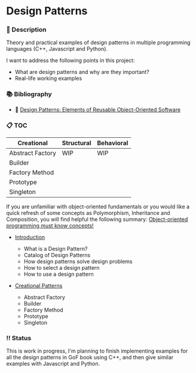 # Design Patterns

### :pushpin: Description

Theory and practical examples of design patterns in multiple programming languages (C++, Javascript and Python).

I want to address the following points in this project:
* What are design patterns and why are they important?
* Real-life working examples

### :books: Bibliography

* :closed_book: [Design Patterns: Elements of Reusable Object-Oriented Software](https://www.amazon.com/Design-Patterns-Elements-Reusable-Object-Oriented/dp/0201633612)

### :clipboard: TOC

| Creational       	| Structural 	| Behavioral 	|
|------------------	|------------	|------------	|
| Abstract Factory 	| WIP        	| WIP        	|
| Builder          	|            	|            	|
| Factory Method   	|            	|            	|
| Prototype        	|            	|            	|
| Singleton        	|            	|            	|

If you are unfamiliar with object-oriented fundamentals or
you would like a quick refresh of some concepts as Polymorphism, Inheritance
and Composition, you will find helpful the following summary:
[Object-oriented programming must know concepts!](./opp-fundamentals.md)

* [Introduction](./introduction.md)
    * What is a Design Pattern?
    * Catalog of Design Patterns
    * How design patterns solve design problems
    * How to select a design pattern
    * How to use a design pattern

* [Creational Patterns](./creational.md)
	* Abstract Factory
	* Builder
	* Factory Method
	* Prototype
	* Singleton

### :bangbang: Status

This is work in progress, I'm planning to finish implementing
examples for all the design patterns in GoF book using C++, and then
give similar examples with Javascript and Python. 
